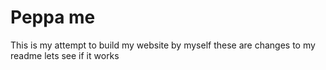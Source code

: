 # Peppa me

This is my attempt to build my website by myself
these are changes to my readme lets see if it works
